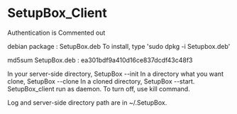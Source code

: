 # SetupBox_Client

Authentication is Commented out

debian package : SetupBox.deb
To install, type 'sudo dpkg -i Setupbox.deb'

md5sum SetupBox.deb : ea301bdf9a410d16ce837dcdf43c48f3

In your server-side directory, SetupBox --init
In a directory what you want clone, SetupBox --clone
In a cloned directory, SetupBox --start.
SetupBox_client run as daemon.
To turn off, use kill command.

Log and server-side directory path are in ~/.SetupBox.
